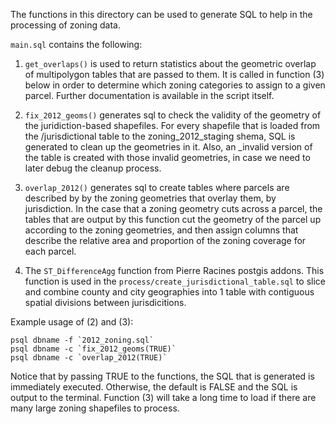 The functions in this directory can be used to generate SQL to help in the processing of zoning data. 

`main.sql` contains the following:

1. `get_overlaps()` is used to return statistics about the geometric overlap of multipolygon tables that are passed to them. It is called in function (3) below in order to determine which zoning categories to assign to a given parcel. Further documentation is available in the script itself. 

2. `fix_2012_geoms()` generates sql to check the validity of the geometry of the juridiction-based shapefiles. For every shapefile that is loaded from the /jurisdictional table to the zoning_2012_staging shema, SQL is generated to clean up the geometries in it. Also, an _invalid version of the table is created with those invalid geometries, in case we need to later debug the cleanup process. 

3. `overlap_2012()` generates sql to create tables where parcels are described by by the zoning geometries that overlay them, by jurisdiction. In the case that a zoning geometry cuts across a parcel, the tables that are output by this function cut the geometry of the parcel up according to the zoning geometries, and then assign columns that describe the relative area and proportion of the zoning coverage for each parcel. 

4. The `ST_DifferenceAgg` function from Pierre Racines postgis addons. This function is used in the `process/create_jurisdictional_table.sql` to slice and combine county and city geographies into 1 table with contiguous spatial divisions between jurisdicitions.  

Example usage of (2) and (3):

```
psql dbname -f `2012_zoning.sql`
psql dbname -c `fix_2012_geoms(TRUE)`
psql dbname -c `overlap_2012(TRUE)`
```

Notice that by passing TRUE to the functions, the SQL that is generated is immediately executed. Otherwise, the default is FALSE and the SQL is output to the terminal. Function (3) will take a long time to load if there are many large zoning shapefiles to process.
